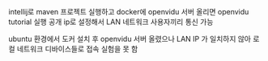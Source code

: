 intellij로 maven 프로젝트 실행하고 docker에 openvidu 서버 올리면 openvidu tutorial 실행 공개 ip로 설정해서 LAN 네트워크 사용자끼리 통신 가능



ubuntu 환경에서 도커 설치 후 openvidu 서버 올렸으나 LAN IP 가 일치하지 않아 로컬 네트워크 디바이스들로 접속 실험을 못 함
